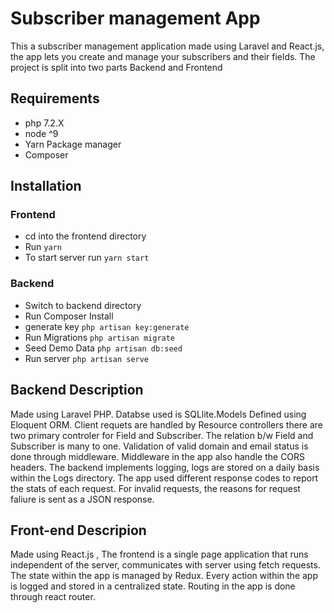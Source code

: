 # Subscriber management App
This a subscriber management application made using Laravel and React.js, the app lets you create and manage your subscribers and their fields. The project is split into two parts Backend and Frontend
## Requirements
  - php 7.2.X
  - node ^9
  - Yarn Package manager
  - Composer

## Installation
### Frontend
- cd into the frontend directory
- Run `yarn`
- To start server run `yarn start`

### Backend
- Switch to backend directory
- Run Composer Install
- generate key `php artisan key:generate`
- Run Migrations `php artisan migrate`
- Seed Demo Data `php artisan db:seed`
- Run server `php artisan serve`

## Backend Description
Made using Laravel PHP. Databse used is SQLlite.Models Defined using Eloquent ORM. Client requets are handled by Resource controllers there are two primary controler for Field and Subscriber. The relation b/w Field and Subscriber is many to one.
Validation of valid domain and email status is done through middleware. Middleware in the app also handle the CORS headers. 
The backend implements logging, logs are stored on a daily basis within the Logs directory. The app used different response codes to report the stats of each request. For invalid requests, the reasons for request faliure is sent as a JSON response.

## Front-end Descripion
Made using React.js , The frontend is a single page application that runs independent of the server, communicates with server using fetch requests.
The state within the app is managed by Redux. Every action within the app is logged and stored in a centralized state.
Routing in the app is done through react router.